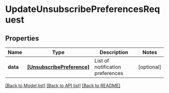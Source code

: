# UpdateUnsubscribePreferencesRequest


## Properties
Name | Type | Description | Notes
------------ | ------------- | ------------- | -------------
**data** | [**[UnsubscribePreference]**](UnsubscribePreference.md) | List of notification preferences | [optional] 

[[Back to Model list]](../README.md#documentation-for-models) [[Back to API list]](../README.md#documentation-for-api-endpoints) [[Back to README]](../README.md)


